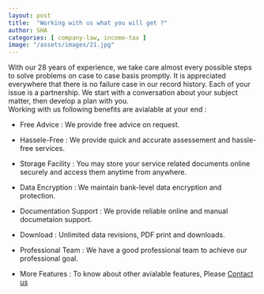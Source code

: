 ```yaml
---
layout: post
title:  "Working with us what you will get ?"
author: SHA
categories: [ company-law, income-tax ]
image: "/assets/images/21.jpg"
---
```

With our 28 years of experience, we take care almost every possible steps to solve problems on case to case basis promptly. It is appreciated everywhere that there is no failure case in our record history. Each of your issue is a partnership. We start with a conversation about your subject matter, then develop a plan with you. <br> Working with us following benefits are avialable at your end :

- Free Advice : We provide free advice on request.

- Hassele-Free : We provide quick and accurate assessement and hassle-free services.

- Storage Facility : You may store your service related documents online securely and access them anytime from anywhere.

- Data Encryption : We maintain bank-level data encryption and protection.

- Documentation Support : We provide reliable online and manual documetaion support.

- Download : Unlimited data revisions, PDF print and downloads.

- Professional Team : We have a good professional team to achieve our professional goal.

- More Features : To know about other avialable features, Please [Contact us](https://docs.google.com/forms/d/e/1FAIpQLSfpEu18GwtXckk8qpcwxNPhRjHXEoeSP27mc_H-ycduDNzKIA/viewform)
